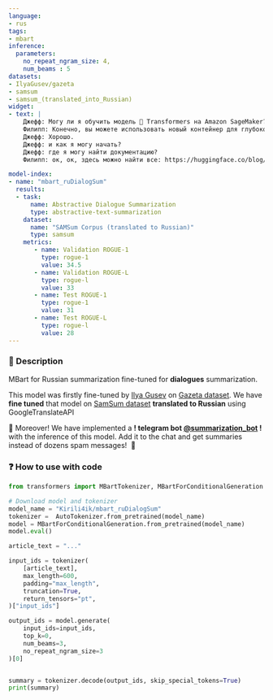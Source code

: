 ```yaml
---
language:
- rus
tags:
- mbart
inference:
  parameters:
    no_repeat_ngram_size: 4,
    num_beams : 5
datasets:
- IlyaGusev/gazeta
- samsum
- samsum_(translated_into_Russian)
widget:
- text: | 
    Джефф: Могу ли я обучить модель 🤗 Transformers на Amazon SageMaker? 
    Филипп: Конечно, вы можете использовать новый контейнер для глубокого обучения HuggingFace. 
    Джефф: Хорошо.
    Джефф: и как я могу начать? 
    Джефф: где я могу найти документацию? 
    Филипп: ок, ок, здесь можно найти все: https://huggingface.co/blog/the-partnership-amazon-sagemaker-and-hugging-face

model-index:
- name: "mbart_ruDialogSum"
  results:
  - task: 
      name: Abstractive Dialogue Summarization
      type: abstractive-text-summarization 
    dataset:
      name: "SAMSum Corpus (translated to Russian)" 
      type: samsum
    metrics:
       - name: Validation ROGUE-1
         type: rogue-1
         value: 34.5
       - name: Validation ROGUE-L
         type: rogue-l
         value: 33
       - name: Test ROGUE-1
         type: rogue-1
         value: 31
       - name: Test ROGUE-L
         type: rogue-l
         value: 28
---
```

### 📝 Description

MBart for Russian summarization fine-tuned for **dialogues** summarization.


This model was firstly fine-tuned by [Ilya Gusev](https://hf.co/IlyaGusev) on [Gazeta dataset](https://huggingface.co/datasets/IlyaGusev/gazeta). We have **fine tuned** that model on [SamSum dataset]() **translated to Russian** using GoogleTranslateAPI

🤗 Moreover! We have implemented a **! telegram bot [@summarization_bot](https://t.me/summarization_bot) !** with the inference of this model. Add it to the chat and get summaries instead of dozens spam messages!  🤗


### ❓ How to use with code
```python
from transformers import MBartTokenizer, MBartForConditionalGeneration

# Download model and tokenizer
model_name = "Kirili4ik/mbart_ruDialogSum"   
tokenizer =  AutoTokenizer.from_pretrained(model_name)
model = MBartForConditionalGeneration.from_pretrained(model_name)
model.eval()

article_text = "..."

input_ids = tokenizer(
    [article_text],
    max_length=600,
    padding="max_length",
    truncation=True,
    return_tensors="pt",
)["input_ids"]

output_ids = model.generate(
    input_ids=input_ids,
    top_k=0,
    num_beams=3,
    no_repeat_ngram_size=3
)[0]


summary = tokenizer.decode(output_ids, skip_special_tokens=True)
print(summary)
```
